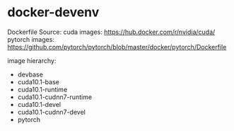 # docker-devenv

Dockerfile Source:
cuda images: https://hub.docker.com/r/nvidia/cuda/
pytorch images: https://github.com/pytorch/pytorch/blob/master/docker/pytorch/Dockerfile

image hierarchy:

* devbase
* cuda10.1-base
* cuda10.1-runtime
* cuda10.1-cudnn7-runtime
* cuda10.1-devel
* cuda10.1-cudnn7-devel
* pytorch

